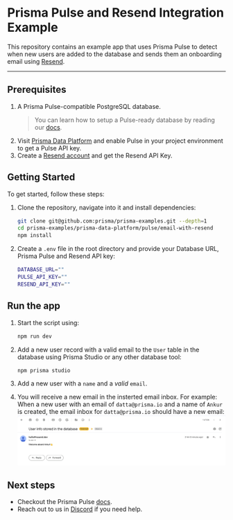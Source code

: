 # Prisma Pulse and Resend Integration Example

This repository contains an example app that uses Prisma Pulse to detect when new users are added to the database and sends them an onboarding email using [Resend](https://resend.com/).

---

## Prerequisites

1. A Prisma Pulse-compatible PostgreSQL database.
    > You can learn how to setup a Pulse-ready database by reading our [docs](https://www.prisma.io/docs/pulse/database-setup).
2. Visit [Prisma Data Platform](https://pris.ly/pdp) and enable Pulse in your project environment to get a Pulse API key.
3. Create a [Resend account](https://resend.com/) and get the Resend API Key.

## Getting Started

To get started, follow these steps:

1. Clone the repository, navigate into it and install dependencies:

    ```bash
    git clone git@github.com:prisma/prisma-examples.git --depth=1
    cd prisma-examples/prisma-data-platform/pulse/email-with-resend
    npm install
    ```

2. Create a `.env` file in the root directory and provide your Database URL, Prisma Pulse and Resend API key:

   ```bash
   DATABASE_URL=""
   PULSE_API_KEY=""
   RESEND_API_KEY=""
   ```

## Run the app

1. Start the script using:

   ```bash
   npm run dev
   ```

2. Add a new user record with a valid email to the `User` table in the database using Prisma Studio or any other database tool:

   ```bash
   npm prisma studio
   ```

3. Add a new user with a `name` and a *valid* `email`.
4. You will receive a new email in the insterted email inbox. For example: When a new user with an email of `datta@prisma.io` and a name of `Ankur` is created, the email inbox for `datta@prisma.io` should have a new email:
   ![image.png](./images/email.png)

## Next steps

- Checkout the Prisma Pulse [docs](https://www.prisma.io/docs/pulse).
- Reach out to us in [Discord](https://pris.ly/discord) if you need help.
